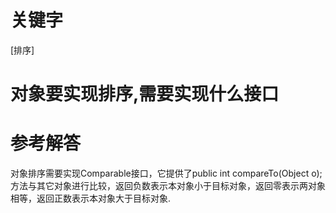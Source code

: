 # 关键字

[排序]

# 对象要实现排序,需要实现什么接口

# 参考解答

对象排序需要实现Comparable接口，它提供了public int compareTo(Object o);方法与其它对象进行比较，返回负数表示本对象小于目标对象，返回零表示两对象相等，返回正数表示本对象大于目标对象.



